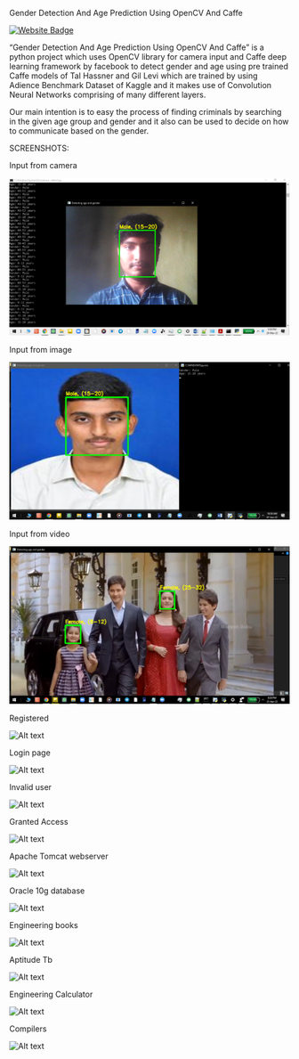Gender Detection And Age Prediction Using OpenCV And Caffe


[![Website Badge](https://img.shields.io/badge/Visit-Now-green?style=for-the-badge&logo=vercel)](https://github.com/NagaSatyaSaiPavirala/Gender-Detection-And-Age-Prediction-Using-OpenCV-And-Caffe/tree/main)


“Gender Detection And Age Prediction Using OpenCV And Caffe” is a python project which uses OpenCV library for camera input and Caffe deep learning framework by facebook to detect gender and age using pre trained Caffe models of Tal Hassner and Gil Levi which are trained by using Adience Benchmark Dataset of Kaggle and it makes use of Convolution Neural Networks comprising of many different layers.

Our main intention is to easy the process of finding criminals by searching in the given age group and gender and it also can be used to decide on how to communicate based on the gender.

SCREENSHOTS:

Input from camera

![Alt text](https://github.com/NagaSatyaSaiPavirala/Gender-Detection-And-Age-Prediction-Using-OpenCV-And-Caffe/blob/main/from%20camera.png)

Input from image

![Alt text](from%20image.png)

Input from video

![Alt text](from%20video.png)

Registered

![Alt text](Registered.png)

Login page

![Alt text](https://nagasatyasaipavirala.github.io/Online-Engineering-Books/Login%20form.png)

Invalid user

![Alt text](Invalid%20user.png)

Granted Access

![Alt text](Granted%20Access.png)

Apache Tomcat webserver

![Alt text](https://nagasatyasaipavirala.github.io/Online-Engineering-Books/Apache%20Tomcat.png)

Oracle 10g database

![Alt text](https://nagasatyasaipavirala.github.io/Online-Engineering-Books/Oracle%2010g.png)

Engineering books

![Alt text](Engineering%20books.png)

Aptitude Tb

![Alt text](Aptitude%20Tb.png)

Engineering Calculator

![Alt text](Engineering%20Calculator.png)

Compilers

![Alt text](Compilers.png)


